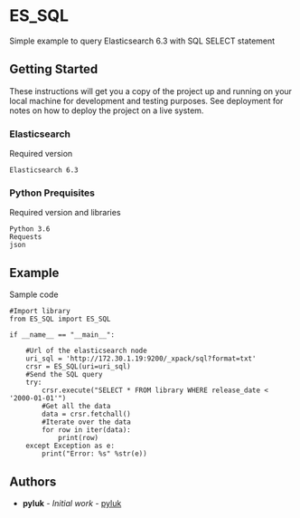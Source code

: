 # ES_SQL
Simple example to query Elasticsearch 6.3 with SQL SELECT statement

## Getting Started

These instructions will get you a copy of the project up and running on your local machine for development and testing purposes. See deployment for notes on how to deploy the project on a live system.

### Elasticsearch

Required version
```
Elasticsearch 6.3

```

### Python Prequisites

Required version and libraries
```
Python 3.6
Requests
json

```

## Example

Sample code

```
#Import library
from ES_SQL import ES_SQL

if __name__ == "__main__":

	#Url of the elasticsearch node
    uri_sql = 'http://172.30.1.19:9200/_xpack/sql?format=txt'
    crsr = ES_SQL(uri=uri_sql)
    #Send the SQL query
    try:
        crsr.execute("SELECT * FROM library WHERE release_date < '2000-01-01'")
        #Get all the data
        data = crsr.fetchall()
        #Iterate over the data
        for row in iter(data):
            print(row)
    except Exception as e:
        print("Error: %s" %str(e))
```


## Authors

* **pyluk** - *Initial work* - [pyluk](https://github.com/pyluk)
